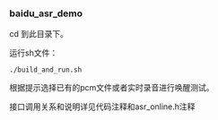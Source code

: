 ### baidu_asr_demo
cd 到此目录下。

运行sh文件：

`./build_and_run.sh`

根据提示选择已有的pcm文件或者实时录音进行唤醒测试。

接口调用关系和说明详见代码注释和asr_online.h注释
